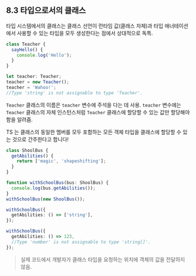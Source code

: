 ## 8.3 타입으로서의 클래스

타입 시스템에서의 클래스는 클래스 선언이 런타임 값(클래스 자체)과 타입 애너테이션에서 사용할 수 있는 타입을 모두 생성한다는 점에서 상대적으로 독특.

```ts
class Teacher {
  sayHello() {
    console.log('Hello');
  }
}

let teacher: Teacher;
teacher = new Teacher();
teacher = 'Wahoo!';
//Type 'string' is not assignable to type 'Teacher'.
```

`Teacher` 클래스의 이름은 `teacher` 변수에 주석을 다는 데 사용.
`teacher` 변수에는 `Teacher` 클래스의 자체 인스턴스처럼 `Teacher` 클래스에 할당할 수 있는 값만 할당해야함을 알려줌.

TS 는 클래스의 동일한 멤버를 모두 포함하는 모든 객체 타입을 클래스에 할당할 수 있는 것으로 간주한다고 합니다!

```ts
class ShoolBus {
  getAbilities() {
    return ['magic', 'shapeshifting'];
  }
}

function withSchoolBus(bus: ShoolBus) {
  console.log(bus.getAbilities());
}
withSchoolBus(new ShoolBus());

withSchoolBus({
  getAbilities: () => ['string'],
});

withSchoolBus({
  getAbilities: () => 123,
  //Type 'number' is not assignable to type 'string[]'.
});
```

> 실제 코드에서 개발자가 클래스 타입을 요청하는 위치에 객체의 값을 전달하지 않음.

